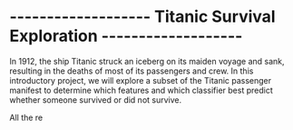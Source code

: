 #         -------------------  Titanic Survival Exploration   -------------------

In 1912, the ship Titanic struck an iceberg on its maiden voyage and sank, resulting in the deaths of most of its passengers and crew. In this introductory project, we will explore a subset of the Titanic passenger manifest to determine which features and which classifier best predict whether someone survived or did not survive.

All the re
